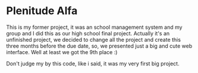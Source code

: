 # Plenitude Alfa

This is my former project, it was an school management system and my group and I did this as our high school final project. Actually it's an unfinished project, we decided to change all the project and create this three months before the due date, so, we presented just a big and cute web interface. Well at least we got the 9th place :)

Don't judge my by this code, like i said, it was my very first big project.
